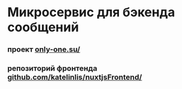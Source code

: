 # Микросервис для бэкенда сообщений
### проект <a href="https://only-one.su/">only-one.su/</a>
### репозиторий фронтенда <a href="https://github.com/katelinlis/nuxtjsFrontend/"> github.com/katelinlis/nuxtjsFrontend/
